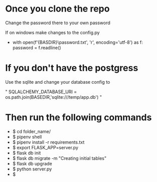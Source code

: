 # Once you clone the repo

Change the password there to your own password

If on windows make changes to the config.py 

- with open(f'{BASDIR}\password.txt', 'r', encoding='utf-8') as f:
    password = f.readline()

# If you don't have the postgress
Use the sqlite and change your database config to

 "
 SQLALCHEMY_DATABASE_URI = os.path.join(BASEDIR,'sqlite:///temp/app.db')
 "

# Then run the following commands

- $ cd folder_name/
- $ pipenv shell
- $ pipenv install -r requirements.txt
- $ export FLASK_APP=server.py
- $ flask db init 
- $ flask db migrate -m "Creating initial tables"
- $ flask db upgrade
- $ python server.py
- $ 
